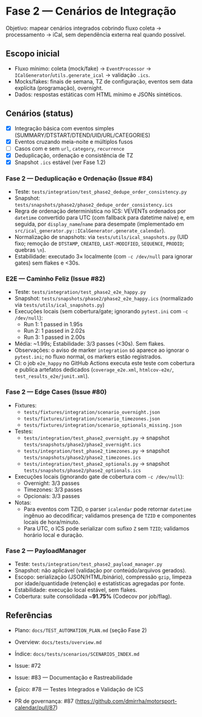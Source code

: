 # Fase 2 — Cenários de Integração

Objetivo: mapear cenários integrados cobrindo fluxo coleta → processamento → iCal, sem dependência externa real quando possível.

## Escopo inicial
- Fluxo mínimo: coleta (mock/fake) → `EventProcessor` → `ICalGenerator`/`utils.generate_ical` → validação `.ics`.
- Mocks/fakes: finais de semana, TZ de configuração, eventos sem data explícita (programação), overnight.
- Dados: respostas estáticas com HTML mínimo e JSONs sintéticos.

## Cenários (status)
- [x] Integração básica com eventos simples (SUMMARY/DTSTART/DTEND/UID/URL/CATEGORIES)
- [x] Eventos cruzando meia-noite e múltiplos fusos
- [ ] Casos com e sem `url`, `category`, `recurrence`
- [x] Deduplicação, ordenação e consistência de TZ
- [x] Snapshot `.ics` estável (ver Fase 1.2)

### Fase 2 — Deduplicação e Ordenação (Issue #84)
- Teste: `tests/integration/test_phase2_dedupe_order_consistency.py`
- Snapshot: `tests/snapshots/phase2/phase2_dedupe_order_consistency.ics`
- Regra de ordenação determinística no ICS: VEVENTs ordenados por `datetime` convertido para UTC (com fallback para datetime naive) e, em seguida, por `display_name`/`name` para desempate (implementado em `src/ical_generator.py::ICalGenerator.generate_calendar`).
- Normalização de snapshots: via `tests/utils/ical_snapshots.py` (UID fixo; remoção de `DTSTAMP`, `CREATED`, `LAST-MODIFIED`, `SEQUENCE`, `PRODID`; quebras `\n`).
- Estabilidade: executado 3× localmente (com `-c /dev/null` para ignorar gates) sem flakes e <30s.

### E2E — Caminho Feliz (Issue #82)
- Teste: `tests/integration/test_phase2_e2e_happy.py`
- Snapshot: `tests/snapshots/phase2/phase2_e2e_happy.ics` (normalizado via `tests/utils/ical_snapshots.py`)
- Execuções locais (sem cobertura/gate; ignorando `pytest.ini` com `-c /dev/null`):
  - Run 1: 1 passed in 1.95s
  - Run 2: 1 passed in 2.02s
  - Run 3: 1 passed in 2.00s
- Média: ~1.99s; Estabilidade: 3/3 passes (<30s). Sem flakes.
- Observações: o aviso de marker `integration` só aparece ao ignorar o `pytest.ini`; no fluxo normal, os markers estão registrados.
 - CI: o job `e2e_happy` no GitHub Actions executa este teste com cobertura e publica artefatos dedicados (`coverage_e2e.xml`, `htmlcov-e2e/`, `test_results_e2e/junit.xml`).

### Fase 2 — Edge Cases (Issue #80)
- Fixtures:
  - `tests/fixtures/integration/scenario_overnight.json`
  - `tests/fixtures/integration/scenario_timezones.json`
  - `tests/fixtures/integration/scenario_optionals_missing.json`
- Testes:
  - `tests/integration/test_phase2_overnight.py` → snapshot `tests/snapshots/phase2/phase2_overnight.ics`
  - `tests/integration/test_phase2_timezones.py` → snapshot `tests/snapshots/phase2/phase2_timezones.ics`
  - `tests/integration/test_phase2_optionals.py` → snapshot `tests/snapshots/phase2/phase2_optionals.ics`
- Execuções locais (ignorando gate de cobertura com `-c /dev/null`):
  - Overnight: 3/3 passes
  - Timezones: 3/3 passes
  - Opcionais: 3/3 passes
- Notas:
  - Para eventos com TZID, o parser `icalendar` pode retornar `datetime` ingênuo ao decodificar; validamos presença de `TZID` e componentes locais de hora/minuto.
  - Para UTC, o ICS pode serializar com sufixo `Z` sem `TZID`; validamos horário local e duração.

### Fase 2 — PayloadManager
- Teste: `tests/integration/test_phase2_payload_manager.py`
- Snapshot: não aplicável (validação por conteúdo/arquivos gerados).
- Escopo: serialização (JSON/HTML/binário), compressão `gzip`, limpeza por idade/quantidade (retenção) e estatísticas agregadas por fonte.
- Estabilidade: execução local estável, sem flakes.
- Cobertura: suíte consolidada ~**91.75%** (Codecov por job/flag).

## Referências
- Plano: `docs/TEST_AUTOMATION_PLAN.md` (seção Fase 2)
- Overview: `docs/tests/overview.md`
- Índice: `docs/tests/scenarios/SCENARIOS_INDEX.md`
- Issue: #72
- Issue: #83 — Documentação e Rastreabilidade

- Épico: #78 — Testes Integrados e Validação de ICS
- PR de governança: #87 (https://github.com/dmirrha/motorsport-calendar/pull/87)
